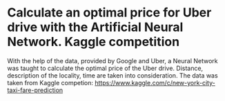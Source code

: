 # Calculate an optimal price for Uber drive with the Artificial Neural Network. Kaggle competition
With the help of the data, provided by Google and Uber, a Neural Network was taught to calculate the optimal price of the Uber drive. Distance, description of the locality, time are taken into consideration. The data was taken from Kaggle competion: https://www.kaggle.com/c/new-york-city-taxi-fare-prediction
